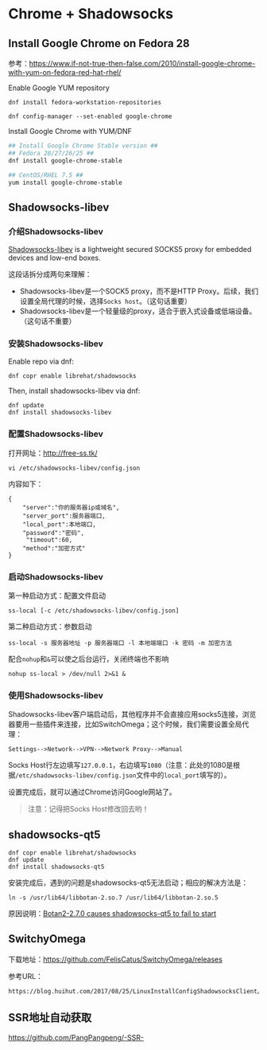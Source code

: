 # Chrome + Shadowsocks

## Install Google Chrome on Fedora 28

参考：https://www.if-not-true-then-false.com/2010/install-google-chrome-with-yum-on-fedora-red-hat-rhel/

Enable Google YUM repository

```
dnf install fedora-workstation-repositories

dnf config-manager --set-enabled google-chrome
```

Install Google Chrome with YUM/DNF

```bash
## Install Google Chrome Stable version ##
## Fedora 28/27/26/25 ##
dnf install google-chrome-stable

## CentOS/RHEL 7.5 ##
yum install google-chrome-stable
```


## Shadowsocks-libev

### 介绍Shadowsocks-libev

[Shadowsocks-libev](https://shadowsocks.org/en/index.html) is a lightweight secured SOCKS5 proxy for embedded devices and low-end boxes.

这段话拆分成两句来理解：

- Shadowsocks-libev是一个SOCK5 proxy，而不是HTTP Proxy。后续，我们设置全局代理的时候，选择`Socks host`。（这句话重要）
- Shadowsocks-libev是一个轻量级的proxy，适合于嵌入式设备或低端设备。（这句话不重要）

### 安装Shadowsocks-libev

Enable repo via dnf:

```
dnf copr enable librehat/shadowsocks
```

Then, install shadowsocks-libev via dnf:

```
dnf update
dnf install shadowsocks-libev
```

### 配置Shadowsocks-libev

打开网址：http://free-ss.tk/

```
vi /etc/shadowsocks-libev/config.json
```

内容如下：

```
{
    "server":"你的服务器ip或域名",
    "server_port":服务器端口,
    "local_port":本地端口,
    "password":"密码",
     "timeout":60,
    "method":"加密方式"
}
```

### 启动Shadowsocks-libev

第一种启动方式：配置文件启动

```
ss-local [-c /etc/shadowsocks-libev/config.json]
```

第二种启动方式：参数启动

```
ss-local -s 服务器地址 -p 服务器端口 -l 本地端端口 -k 密码 -m 加密方法
```

配合`nohup`和`&`可以使之后台运行，关闭终端也不影响

```
nohup ss-local > /dev/null 2>&1 &
```

### 使用Shadowsocks-libev

Shadowsocks-libev客户端启动后，其他程序并不会直接应用socks5连接，浏览器要用一些插件来连接，比如SwitchOmega；这个时候，我们需要设置全局代理：

```
Settings-->Network-->VPN-->Network Proxy-->Manual
```

Socks Host行左边填写`127.0.0.1`，右边填写`1080`（注意：此处的1080是根据`/etc/shadowsocks-libev/config.json`文件中的`local_port`填写的）。

设置完成后，就可以通过Chrome访问Google网站了。

> 注意：记得把Socks Host修改回去哟！

## shadowsocks-qt5


```
dnf copr enable librehat/shadowsocks
dnf update
dnf install shadowsocks-qt5
```

安装完成后，遇到的问题是shadowsocks-qt5无法启动；相应的解决方法是：

```
ln -s /usr/lib64/libbotan-2.so.7 /usr/lib64/libbotan-2.so.5
```

原因说明：[Botan2-2.7.0 causes shadowsocks-qt5 to fail to start](https://www.bountysource.com/issues/60778061-botan2-2-7-0-causes-shadowsocks-qt5-to-fail-to-start)

<!-- 
Outline Server Singapore
ss://Y2hhY2hhMjAtaWV0Zi1wb2x5MTMwNTp1S04wYTVFakp0b3g=@206.189.94.126:9176/?outline=1



```json
    {
        "method": "chacha20-ietf-poly1305",
        "password": "uKN0a5EjJtox",
        "remarks": "OutlineServer",
        "server": "206.189.94.126",
        "server_port": 9176
    }
```


http://thetowerinfo.com/use-shadowsocks-step-by-step/

https://getoutline.org/en/home
-->



## SwitchyOmega

下载地址：https://github.com/FelisCatus/SwitchyOmega/releases

参考URL：
```
https://blog.huihut.com/2017/08/25/LinuxInstallConfigShadowsocksClient/
```

## SSR地址自动获取

https://github.com/PangPangpeng/-SSR-